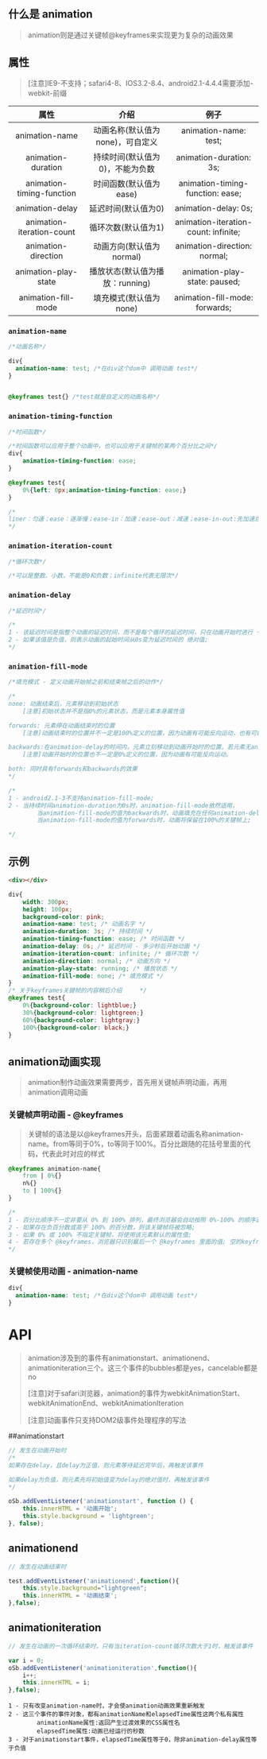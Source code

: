 ## 什么是 animation

> animation则是通过关键帧@keyframes来实现更为复杂的动画效果



## 属性

> [注意]IE9-不支持；safari4-8、IOS3.2-8.4、android2.1-4.4.4需要添加-webkit-前缀

|           属性            |               介绍               |                 例子                 |
| :-----------------------: | :------------------------------: | :----------------------------------: |
|      animation-name       | 动画名称(默认值为none)，可自定义 |        animation-name: test;         |
|    animation-duration     | 持续时间(默认值为0)，不能为负数  |       animation-duration: 3s;        |
| animation-timing-function |      时间函数(默认值为ease)      |   animation-timing-function: ease;   |
|      animation-delay      |       延迟时间(默认值为0)        |         animation-delay: 0s;         |
| animation-iteration-count |       循环次数(默认值为1)        | animation-iteration-count: infinite; |
|    animation-direction    |     动画方向(默认值为normal)     |     animation-direction: normal;     |
|   animation-play-state    | 播放状态(默认值为播放：running)  |    animation-play-state: paused;     |
|    animation-fill-mode    |      填充模式(默认值为none)      |    animation-fill-mode: forwards;    |

### `animation-name`

```css
/*动画名称*/

div{
  animation-name: test; /*在div这个dom中 调用动画 test*/
}


@keyframes test{} /*test就是自定义的动画名称*/
```

### `animation-timing-function`

```css
/*时间函数*/

/*时间函数可以应用于整个动画中，也可以应用于关键帧的某两个百分比之间*/
div{
    animation-timing-function: ease;
}

@keyframes test{
    0%{left: 0px;animation-timing-function: ease;}
}

/*
liner：匀速；ease：逐渐慢；ease-in：加速；ease-out：减速；ease-in-out:先加速后减速
*/
```

### `animation-iteration-count`

```css
/*循环次数*/

/*可以是整数、小数，不能是0和负数；infinite代表无限次*/
```

### `animation-delay`

```css
/*延迟时间*/

/*
1 - 该延迟时间是指整个动画的延迟时间，而不是每个循环的延迟时间，只在动画开始时进行 一次 时间延迟;
2 - 如果该值是负值，则表示动画的起始时间从0s变为延迟时间的 绝对值;
*/
```

### `animation-fill-mode`

```css
/*填充模式 - 定义动画开始帧之前和结束帧之后的动作*/

/*
none: 动画结束后，元素移动到初始状态
    [注意]初始状态并不是指0%的元素状态，而是元素本身属性值

forwards: 元素停在动画结束时的位置
    [注意]动画结束时的位置并不一定是100%定义的位置，因为动画有可能反向运动，也有可能动画的次数是小数

backwards:在animation-delay的时间内，元素立刻移动到动画开始时的位置。若元素无animation-delay时，与none的效果相同
    [注意]动画开始时的位置也不一定是0%定义的位置，因为动画有可能反向运动。

both: 同时具有forwards和backwards的效果
*/

/* 
1 - android2.1-3不支持animation-fill-mode;
2 - 当持续时间animation-duration为0s时，animation-fill-mode依然适用，
		当animation-fill-mode的值为backwards时，动画填充在任何animation-delay的阶段。
		当animation-fill-mode的值为forwards时，动画将保留在100%的关键帧上;

*/
```





## 示例

```html
<div></div>
```

```css
div{
    width: 300px;
    height: 100px;
    background-color: pink;
    animation-name: test; /* 动画名字 */
    animation-duration: 3s; /* 持续时间 */
    animation-timing-function: ease; /* 时间函数 */
    animation-delay: 0s; /* 延迟时间 - 多少秒后开始动画 */
    animation-iteration-count: infinite; /* 循环次数 */
    animation-direction: normal; /* 动画方向 */
    animation-play-state: running; /* 播放状态 */
    animation-fill-mode: none; /* 填充模式 */
}
/* 关于keyframes关键帧的内容稍后介绍     */
@keyframes test{
    0%{background-color: lightblue;}
    30%{background-color: lightgreen;}
    60%{background-color: lightgray;}
    100%{background-color: black;}
}
```



## animation动画实现

> animation制作动画效果需要两步，首先用关键帧声明动画，再用animation调用动画



### 关键帧声明动画 - @keyframes

> 关键帧的语法是以@keyframes开头，后面紧跟着动画名称animation-name。from等同于0%，to等同于100%。百分比跟随的花括号里面的代码，代表此时对应的样式



```css
@keyframes animation-name{
    from | 0%{}
    n%{}
    to | 100%{}
}

/* 
1 - 百分比顺序不一定非要从 0% 到 100% 排列，最终浏览器会自动按照 0%-100% 的顺序进行解析; 0% 不可以省略百分号;
2 - 如果存在负百分数或高于 100% 的百分数，则该关键帧将被忽略;
3 - 如果 0% 或 100% 不指定关键帧，将使用该元素默认的属性值;
4 - 若存在多个 @keyframes，浏览器只识别最后一个 @keyframes 里面的值; 空的keyframes规则是有效的;
*/
```

### 关键帧使用动画 - animation-name

```css
div{
  animation-name: test; /*在div这个dom中 调用动画 test*/
}
```



# API

>animation涉及到的事件有animationstart、animationend、animationiteration三个。这三个事件的bubbles都是yes，cancelable都是no
>
>[注意]对于safari浏览器，animation的事件为webkitAnimationStart、webkitAnimationEnd、webkitAnimationIteration
>
>[注意]动画事件只支持DOM2级事件处理程序的写法



##animationstart

```javascript
// 发生在动画开始时
/*
如果存在delay，且delay为正值，则元素等待延迟完毕后，再触发该事件

如果delay为负值，则元素先将初始值变为delay的绝对值时，再触发该事件
*/

oSb.addEventListener('animationstart', function () {
    this.innerHTML = '动画开始';
    this.style.background = 'lightgreen';
}, false);
```



## animationend

```javascript
// 发生在动画结束时

test.addEventListener('animationend',function(){
    this.style.background="lightgreen";
    this.innerHTML = '动画结束';
},false);
```



## animationiteration

```javascript
// 发生在动画的一次循环结束时，只有当iteration-count循环次数大于1时，触发该事件

var i = 0;
oSb.addEventListener('animationiteration',function(){
    i++;
    this.innerHTML = i;
},false);
```



```shell
1 - 只有改变animation-name时，才会使animation动画效果重新触发
2 - 这三个事件的事件对象，都有animationName和elapsedTime属性这两个私有属性
		animationName属性:返回产生过渡效果的CSS属性名
		elapsedTime属性:动画已经运行的秒数
3 - 对于animationstart事件，elapsedTime属性等于0，除非animation-delay属性等于负值
```

